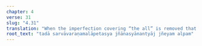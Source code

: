 ```yaml
---
chapter: 4
verse: 31
slug: "4.31"
translation: "When the imperfection covering “the all” is removed that which remains to be known is little."
root_text: "tadā sarvāvaraṇamalāpetasya jñānasyānantyāj jñeyam alpam"
---
```


